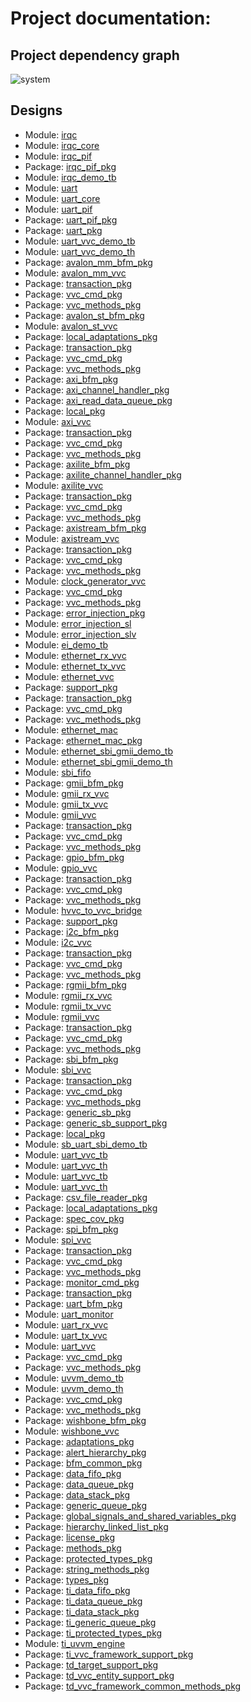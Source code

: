 # Project documentation: 
## Project dependency graph
![system](./doc_internal/dependency_graph.svg "System")
## Designs

- Module: [irqc ](./doc_internal/irqc.md)
- Module: [irqc_core ](./doc_internal/irqc_core.md)
- Module: [irqc_pif ](./doc_internal/irqc_pif.md)
- Package: [irqc_pif_pkg ](./doc_internal/irqc_pif_pkg.md)
- Module: [irqc_demo_tb ](./doc_internal/irqc_demo_tb.md)
- Module: [uart ](./doc_internal/uart.md)
- Module: [uart_core ](./doc_internal/uart_core.md)
- Module: [uart_pif ](./doc_internal/uart_pif.md)
- Package: [uart_pif_pkg ](./doc_internal/uart_pif_pkg.md)
- Package: [uart_pkg ](./doc_internal/uart_pkg.md)
- Module: [uart_vvc_demo_tb ](./doc_internal/uart_vvc_demo_tb.md)
- Module: [uart_vvc_demo_th ](./doc_internal/uart_vvc_demo_th.md)
- Package: [avalon_mm_bfm_pkg ](./doc_internal/avalon_mm_bfm_pkg.md)
- Module: [avalon_mm_vvc ](./doc_internal/avalon_mm_vvc.md)
- Package: [transaction_pkg ](./doc_internal/transaction_pkg.md)
- Package: [vvc_cmd_pkg ](./doc_internal/vvc_cmd_pkg.md)
- Package: [vvc_methods_pkg ](./doc_internal/vvc_methods_pkg.md)
- Package: [avalon_st_bfm_pkg ](./doc_internal/avalon_st_bfm_pkg.md)
- Module: [avalon_st_vvc ](./doc_internal/avalon_st_vvc.md)
- Package: [local_adaptations_pkg ](./doc_internal/local_adaptations_pkg.md)
- Package: [transaction_pkg ](./doc_internal/transaction_pkg.md)
- Package: [vvc_cmd_pkg ](./doc_internal/vvc_cmd_pkg.md)
- Package: [vvc_methods_pkg ](./doc_internal/vvc_methods_pkg.md)
- Package: [axi_bfm_pkg ](./doc_internal/axi_bfm_pkg.md)
- Package: [axi_channel_handler_pkg ](./doc_internal/axi_channel_handler_pkg.md)
- Package: [axi_read_data_queue_pkg ](./doc_internal/axi_read_data_queue_pkg.md)
- Package: [local_pkg ](./doc_internal/axi_sb_pkg.md)
- Module: [axi_vvc ](./doc_internal/axi_vvc.md)
- Package: [transaction_pkg ](./doc_internal/transaction_pkg.md)
- Package: [vvc_cmd_pkg ](./doc_internal/vvc_cmd_pkg.md)
- Package: [vvc_methods_pkg ](./doc_internal/vvc_methods_pkg.md)
- Package: [axilite_bfm_pkg ](./doc_internal/axilite_bfm_pkg.md)
- Package: [axilite_channel_handler_pkg ](./doc_internal/axilite_channel_handler_pkg.md)
- Module: [axilite_vvc ](./doc_internal/axilite_vvc.md)
- Package: [transaction_pkg ](./doc_internal/transaction_pkg.md)
- Package: [vvc_cmd_pkg ](./doc_internal/vvc_cmd_pkg.md)
- Package: [vvc_methods_pkg ](./doc_internal/vvc_methods_pkg.md)
- Package: [axistream_bfm_pkg ](./doc_internal/axistream_bfm_pkg.md)
- Module: [axistream_vvc ](./doc_internal/axistream_vvc.md)
- Package: [transaction_pkg ](./doc_internal/transaction_pkg.md)
- Package: [vvc_cmd_pkg ](./doc_internal/vvc_cmd_pkg.md)
- Package: [vvc_methods_pkg ](./doc_internal/vvc_methods_pkg.md)
- Module: [clock_generator_vvc ](./doc_internal/clock_generator_vvc.md)
- Package: [vvc_cmd_pkg ](./doc_internal/vvc_cmd_pkg.md)
- Package: [vvc_methods_pkg ](./doc_internal/vvc_methods_pkg.md)
- Package: [error_injection_pkg ](./doc_internal/error_injection_pkg.md)
- Module: [error_injection_sl ](./doc_internal/error_injection_sl.md)
- Module: [error_injection_slv ](./doc_internal/error_injection_slv.md)
- Module: [ei_demo_tb ](./doc_internal/ei_demo_tb.md)
- Module: [ethernet_rx_vvc ](./doc_internal/ethernet_rx_vvc.md)
- Module: [ethernet_tx_vvc ](./doc_internal/ethernet_tx_vvc.md)
- Module: [ethernet_vvc ](./doc_internal/ethernet_vvc.md)
- Package: [support_pkg ](./doc_internal/support_pkg.md)
- Package: [transaction_pkg ](./doc_internal/transaction_pkg.md)
- Package: [vvc_cmd_pkg ](./doc_internal/vvc_cmd_pkg.md)
- Package: [vvc_methods_pkg ](./doc_internal/vvc_methods_pkg.md)
- Module: [ethernet_mac ](./doc_internal/ethernet_mac.md)
- Package: [ethernet_mac_pkg ](./doc_internal/ethernet_mac_pkg.md)
- Module: [ethernet_sbi_gmii_demo_tb ](./doc_internal/ethernet_sbi_gmii_demo_tb.md)
- Module: [ethernet_sbi_gmii_demo_th ](./doc_internal/ethernet_sbi_gmii_demo_th.md)
- Module: [sbi_fifo ](./doc_internal/sbi_fifo.md)
- Package: [gmii_bfm_pkg ](./doc_internal/gmii_bfm_pkg.md)
- Module: [gmii_rx_vvc ](./doc_internal/gmii_rx_vvc.md)
- Module: [gmii_tx_vvc ](./doc_internal/gmii_tx_vvc.md)
- Module: [gmii_vvc ](./doc_internal/gmii_vvc.md)
- Package: [transaction_pkg ](./doc_internal/transaction_pkg.md)
- Package: [vvc_cmd_pkg ](./doc_internal/vvc_cmd_pkg.md)
- Package: [vvc_methods_pkg ](./doc_internal/vvc_methods_pkg.md)
- Package: [gpio_bfm_pkg ](./doc_internal/gpio_bfm_pkg.md)
- Module: [gpio_vvc ](./doc_internal/gpio_vvc.md)
- Package: [transaction_pkg ](./doc_internal/transaction_pkg.md)
- Package: [vvc_cmd_pkg ](./doc_internal/vvc_cmd_pkg.md)
- Package: [vvc_methods_pkg ](./doc_internal/vvc_methods_pkg.md)
- Module: [hvvc_to_vvc_bridge ](./doc_internal/hvvc_to_vvc_bridge.md)
- Package: [support_pkg ](./doc_internal/support_pkg.md)
- Package: [i2c_bfm_pkg ](./doc_internal/i2c_bfm_pkg.md)
- Module: [i2c_vvc ](./doc_internal/i2c_vvc.md)
- Package: [transaction_pkg ](./doc_internal/transaction_pkg.md)
- Package: [vvc_cmd_pkg ](./doc_internal/vvc_cmd_pkg.md)
- Package: [vvc_methods_pkg ](./doc_internal/vvc_methods_pkg.md)
- Package: [rgmii_bfm_pkg ](./doc_internal/rgmii_bfm_pkg.md)
- Module: [rgmii_rx_vvc ](./doc_internal/rgmii_rx_vvc.md)
- Module: [rgmii_tx_vvc ](./doc_internal/rgmii_tx_vvc.md)
- Module: [rgmii_vvc ](./doc_internal/rgmii_vvc.md)
- Package: [transaction_pkg ](./doc_internal/transaction_pkg.md)
- Package: [vvc_cmd_pkg ](./doc_internal/vvc_cmd_pkg.md)
- Package: [vvc_methods_pkg ](./doc_internal/vvc_methods_pkg.md)
- Package: [sbi_bfm_pkg ](./doc_internal/sbi_bfm_pkg.md)
- Module: [sbi_vvc ](./doc_internal/sbi_vvc.md)
- Package: [transaction_pkg ](./doc_internal/transaction_pkg.md)
- Package: [vvc_cmd_pkg ](./doc_internal/vvc_cmd_pkg.md)
- Package: [vvc_methods_pkg ](./doc_internal/vvc_methods_pkg.md)
- Package: [generic_sb_pkg ](./doc_internal/generic_sb_pkg.md)
- Package: [generic_sb_support_pkg ](./doc_internal/generic_sb_support_pkg.md)
- Package: [local_pkg ](./doc_internal/predefined_sb.md)
- Module: [sb_uart_sbi_demo_tb ](./doc_internal/sb_uart_sbi_demo_tb.md)
- Module: [uart_vvc_tb ](./doc_internal/uart_vvc_tb.md)
- Module: [uart_vvc_th ](./doc_internal/uart_vvc_th.md)
- Module: [uart_vvc_tb ](./doc_internal/uart_vvc_tb.md)
- Module: [uart_vvc_th ](./doc_internal/uart_vvc_th.md)
- Package: [csv_file_reader_pkg ](./doc_internal/csv_file_reader_pkg.md)
- Package: [local_adaptations_pkg ](./doc_internal/local_adaptations_pkg.md)
- Package: [spec_cov_pkg ](./doc_internal/spec_cov_pkg.md)
- Package: [spi_bfm_pkg ](./doc_internal/spi_bfm_pkg.md)
- Module: [spi_vvc ](./doc_internal/spi_vvc.md)
- Package: [transaction_pkg ](./doc_internal/transaction_pkg.md)
- Package: [vvc_cmd_pkg ](./doc_internal/vvc_cmd_pkg.md)
- Package: [vvc_methods_pkg ](./doc_internal/vvc_methods_pkg.md)
- Package: [monitor_cmd_pkg ](./doc_internal/monitor_cmd_pkg.md)
- Package: [transaction_pkg ](./doc_internal/transaction_pkg.md)
- Package: [uart_bfm_pkg ](./doc_internal/uart_bfm_pkg.md)
- Module: [uart_monitor ](./doc_internal/uart_monitor.md)
- Module: [uart_rx_vvc ](./doc_internal/uart_rx_vvc.md)
- Module: [uart_tx_vvc ](./doc_internal/uart_tx_vvc.md)
- Module: [uart_vvc ](./doc_internal/uart_vvc.md)
- Package: [vvc_cmd_pkg ](./doc_internal/vvc_cmd_pkg.md)
- Package: [vvc_methods_pkg ](./doc_internal/vvc_methods_pkg.md)
- Module: [uvvm_demo_tb ](./doc_internal/uvvm_demo_tb.md)
- Module: [uvvm_demo_th ](./doc_internal/uvvm_demo_th.md)
- Package: [vvc_cmd_pkg ](./doc_internal/vvc_cmd_pkg.md)
- Package: [vvc_methods_pkg ](./doc_internal/vvc_methods_pkg.md)
- Package: [wishbone_bfm_pkg ](./doc_internal/wishbone_bfm_pkg.md)
- Module: [wishbone_vvc ](./doc_internal/wishbone_vvc.md)
- Package: [adaptations_pkg ](./doc_internal/adaptations_pkg.md)
- Package: [alert_hierarchy_pkg ](./doc_internal/alert_hierarchy_pkg.md)
- Package: [bfm_common_pkg ](./doc_internal/bfm_common_pkg.md)
- Package: [data_fifo_pkg ](./doc_internal/data_fifo_pkg.md)
- Package: [data_queue_pkg ](./doc_internal/data_queue_pkg.md)
- Package: [data_stack_pkg ](./doc_internal/data_stack_pkg.md)
- Package: [generic_queue_pkg ](./doc_internal/generic_queue_pkg.md)
- Package: [global_signals_and_shared_variables_pkg ](./doc_internal/global_signals_and_shared_variables_pkg.md)
- Package: [hierarchy_linked_list_pkg ](./doc_internal/hierarchy_linked_list_pkg.md)
- Package: [license_pkg ](./doc_internal/license_pkg.md)
- Package: [methods_pkg ](./doc_internal/methods_pkg.md)
- Package: [protected_types_pkg ](./doc_internal/protected_types_pkg.md)
- Package: [string_methods_pkg ](./doc_internal/string_methods_pkg.md)
- Package: [types_pkg ](./doc_internal/types_pkg.md)
- Package: [ti_data_fifo_pkg ](./doc_internal/ti_data_fifo_pkg.md)
- Package: [ti_data_queue_pkg ](./doc_internal/ti_data_queue_pkg.md)
- Package: [ti_data_stack_pkg ](./doc_internal/ti_data_stack_pkg.md)
- Package: [ti_generic_queue_pkg ](./doc_internal/ti_generic_queue_pkg.md)
- Package: [ti_protected_types_pkg ](./doc_internal/ti_protected_types_pkg.md)
- Module: [ti_uvvm_engine ](./doc_internal/ti_uvvm_engine.md)
- Package: [ti_vvc_framework_support_pkg ](./doc_internal/ti_vvc_framework_support_pkg.md)
- Package: [td_target_support_pkg ](./doc_internal/td_target_support_pkg.md)
- Package: [td_vvc_entity_support_pkg ](./doc_internal/td_vvc_entity_support_pkg.md)
- Package: [td_vvc_framework_common_methods_pkg ](./doc_internal/td_vvc_framework_common_methods_pkg.md)

